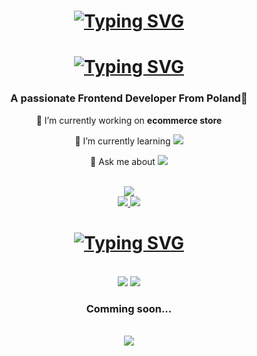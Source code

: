 <!-- AUTHOR DAMIAN CZERWINSKY -->

<h1 align="center">
<a href="https://git.io/typing-svg"><img src="https://readme-typing-svg.herokuapp.com?font=Mulish&weight=600&size=30&duration=200&pause=500&color=025EF7&center=true&vCenter=true&random=false&width=500&lines=%F0%9F%91%8B;%E2%8C%A8%EF%B8%8F;%F0%9F%8F%80;%F0%9F%8D%94;%F0%9F%8C%8D;%F0%9F%92%BB;%F0%9F%8F%8B%EF%B8%8F;%F0%9F%92%A4" alt="Typing SVG" /></a>
</h1>

<h1 align="center">
  <!-- Want this effect ? ->| https://readme-typing-svg.herokuapp.com/demo/ |<- try this-->
  <a href="https://git.io/typing-svg"><img src="https://readme-typing-svg.herokuapp.com?font=Mulish&weight=600&size=30&pause=2000&color=025EF7&center=true&vCenter=true&random=false&width=500&lines=Hello+I'm+Damian+Czerwinsky%F0%9F%91%8B;I'm+Frontend+Developer+%F0%9F%9A%80" alt="Typing SVG" /></a></a>
</h1>

<h3 align="center">A passionate Frontend Developer From Poland📍</h3>

<div align="center">
 
 🔭 I’m currently working on **ecommerce store**
 
 🌱 I’m currently learning <img src="https://img.shields.io/badge/React-555555?style=for-the-badge&logo=react&logoColor=blue" />

💬 Ask me about <img src="https://img.shields.io/badge/Javascript-555555?style=for-the-badge&logo=javascript&logoColor=yellow" />

 </div>

<br/>
<!-- AUTHOR DAMIAN CZERWINSKY -->
<div align="center">
    <a href="https://Damianchii.github.io/CV/dist" target="_blank">
     <img src="https://img.shields.io/badge/Portfolio-FF5722?style=for-the-badge&logo=todoist&logoColor=white" target="_blank" />
  </a>
</div>
<div align="center"> 
  <a href="mailto:damianczerwinsky@gmail.com">
    <img src="https://img.shields.io/badge/Gmail-333333?style=for-the-badge&logo=gmail&logoColor=red" />
  </a>
  <a href="https://www.linkedin.com/in/damian-czerwi%C5%84ski-12560321b/" target="_blank">
    <img src="https://img.shields.io/badge/LinkedIn-0077B5?style=for-the-badge&logo=linkedin&logoColor=white" target="_blank" />
  </a>
</div>



<!-- AUTHOR DAMIAN CZERWINSKY -->
<h1 align="center"><a href="https://git.io/typing-svg"><img src="https://readme-typing-svg.herokuapp.com?font=Mulish&duration=100&pause=1000000000000000&color=F2F704&center=true&vCenter=true&random=false&width=500&lines=%F0%9F%94%A7+Languages+and+Frameworks+%F0%9F%94%A7" alt="Typing SVG" /></a></h1>
<br/>
<div align="center">
    <img src="https://skillicons.dev/icons?i=react,bootstrap,html,css,vscode,github,tailwind,git,scss" />
    <img src="https://skillicons.dev/icons?i=javascript,nextjs" /><br>
 <h3 align="center"> Comming soon...</h3>
  <br/>
    <img src="https://skillicons.dev/icons?i=nodejs,typescript,nextjs,mysql,php" /><br>
</div>
<!-- AUTHOR DAMIAN CZERWINSKY -->
</div>

